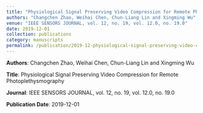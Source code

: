 ```yaml
---
title: "Physiological Signal Preserving Video Compression for Remote Photoplethysmography"
authors: "Changchen Zhao, Weihai Chen, Chun-Liang Lin and Xingming Wu"
venue: "IEEE SENSORS JOURNAL, vol. 12, no. 19, vol. 12.0, no. 19.0"
date: 2019-12-01
collection: publications
category: manuscripts
permalink: /publication/2019-12-physiological-signal-preserving-video-compression-for-remote-photoplethysmography
---
```


**Authors**: Changchen Zhao, Weihai Chen, Chun-Liang Lin and Xingming Wu

**Title**: Physiological Signal Preserving Video Compression for Remote Photoplethysmography

**Journal**: IEEE SENSORS JOURNAL, vol. 12, no. 19, vol. 12.0, no. 19.0

**Publication Date**: 2019-12-01
